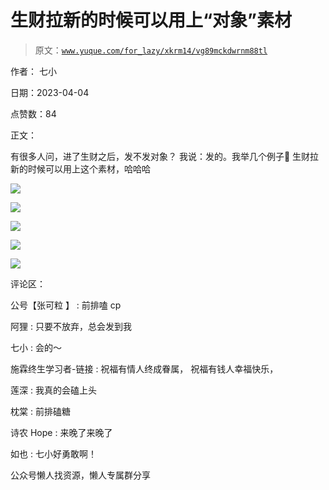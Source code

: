 # 生财拉新的时候可以用上“对象”素材

> 原文：[`www.yuque.com/for_lazy/xkrm14/vg89mckdwrnm88tl`](https://www.yuque.com/for_lazy/xkrm14/vg89mckdwrnm88tl)



作者： 七小



日期：2023-04-04



点赞数：84

<ne-hole id="u0825c1c0" data-lake-id="u0825c1c0">

正文：



有很多人问，进了生财之后，发不发对象？ 我说：发的。我举几个例子🌝 生财拉新的时候可以用上这个素材，哈哈哈



![](img/75906980e9013d8292f548fe9492eeeb.png)



![](img/31e39b7782ca0f4e038e3a15ca40045d.png)



![](img/2a5988110971a2df865e054040a6c26a.png)



![](img/b4ef3ccbf15d592684e1e3e5672237c9.png)



![](img/fcf90cf0d6fb76065d816fbdca5da392.png)

<ne-hole id="ue844c68f" data-lake-id="ue844c68f">

评论区：



公号【张可粒 】 : 前排嗑 cp



阿狸 : 只要不放弃，总会发到我



七小 : 会的～



施霖终生学习者-链接 : 祝福有情人终成眷属， 祝福有钱人幸福快乐，



莲深 : 我真的会磕上头



枕棠 : 前排磕糖



诗农 Hope : 来晚了来晚了



如也 : 七小好勇敢啊！

<ne-hole id="u5cae305e" data-lake-id="u5cae305e">

公众号懒人找资源，懒人专属群分享

</ne-hole></ne-hole></ne-hole>